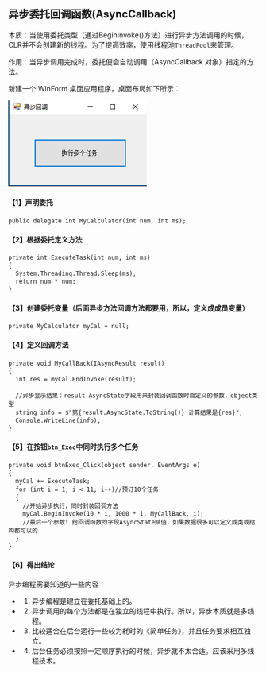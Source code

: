## 异步委托回调函数(AsyncCallback)

本质：当使用委托类型（通过BeginInvoke()方法）进行异步方法调用的时候，CLR并不会创建新的线程。为了提高效率，使用线程池`ThreadPool`来管理。

作用：当异步调用完成时，委托便会自动调用（AsyncCallback 对象）指定的方法。

新建一个 WinForm 桌面应用程序，桌面布局如下所示：

![](https://github.com/Damon-Salvatore/CSharp-Learning/blob/master/AsynProgramming/imgs/2.png)

#### 【1】声明委托

```
public delegate int MyCalculator(int num, int ms);
```

#### 【2】根据委托定义方法

```
private int ExecuteTask(int num, int ms)
{
  System.Threading.Thread.Sleep(ms);
  return num * num;
}
```

#### 【3】创建委托变量（后面异步方法回调方法都要用，所以，定义成成员变量）

```
private MyCalculator myCal = null;
```

#### 【4】定义回调方法

```
private void MyCallBack(IAsyncResult result)
{
  int res = myCal.EndInvoke(result);

  //异步显示结果：result.AsyncState字段用来封装回调函数时自定义的参数，object类型
  string info = $"第{result.AsyncState.ToString()} 计算结果是{res}";
  Console.WriteLine(info);
}
```

#### 【5】在按钮`btn_Exec`中同时执行多个任务

```
private void btnExec_Click(object sender, EventArgs e)
{
  myCal += ExecuteTask;
  for (int i = 1; i < 11; i++)//预订10个任务
  {
    //开始异步执行，同时封装回调方法
    myCal.BeginInvoke(10 * i, 1000 * i, MyCallBack, i);
    //最后一个参数i 给回调函数的字段AsyncState赋值，如果数据很多可以定义成类或结构都可以的
  }
}
```

#### 【6】得出结论

异步编程需要知道的一些内容：

- 1. 异步编程是建立在委托基础上的。
- 2. 异步调用的每个方法都是在独立的线程中执行。所以，异步本质就是多线程。
- 3. 比较适合在后台运行一些较为耗时的《简单任务》，并且任务要求相互独立。
- 4. 后台任务必须按照一定顺序执行的时候，异步就不太合适。应该采用多线程技术。
